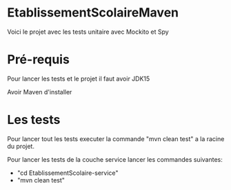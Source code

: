 # EtablissementScolaireMaven
Voici le projet avec les tests unitaire avec Mockito et Spy

# Pré-requis

Pour lancer les tests et le projet il faut avoir JDK15

Avoir Maven d'installer

# Les tests

Pour lancer tout les tests executer la commande "mvn clean test" a la racine du projet. 

Pour lancer les tests de la couche service lancer les commandes suivantes:
* "cd EtablissementScolaire-service"
* "mvn clean test"
